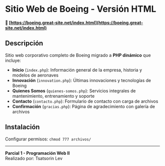 # Sitio Web de Boeing - Versión HTML

**🔗 [https://boeing.great-site.net/index.html](https://boeing.great-site.net/index.html)**

## Descripción

Sitio web corporativo completo de Boeing migrado a **PHP dinámico** que incluye:

- **Inicio** (`index.php`): Información general de la empresa, historia y modelos de aeronaves
- **Innovación** (`innovation.php`): Últimas innovaciones y tecnologías de Boeing
- **Quienes Somos** (`quienes-somos.php`): Servicios integrales de mantenimiento, entrenamiento y soporte
- **Contacto** (`contacto.php`): Formulario de contacto con carga de archivos
- **Confirmación** (`gracias.php`): Página de agradecimiento con galería de archivos

## Instalación

Configurar permisos: `chmod 777 archivos/`

---

**Parcial 1 - Programación Web II**  
Realizado por: Tsatsorin Lev

